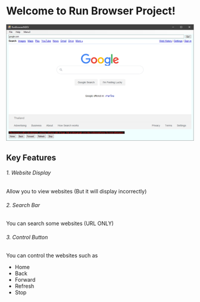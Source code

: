 # Welcome to Run Browser Project!

![google.com in run browser](/image/imgpreview.png)
## Key Features
###### 1. Website Display
Allow you to view websites (But it will display incorrectly)
###### 2. Search Bar
You can search some websites (URL ONLY)
###### 3. Control Button
You can control the websites such as
- Home
- Back
- Forward
- Refresh
- Stop
